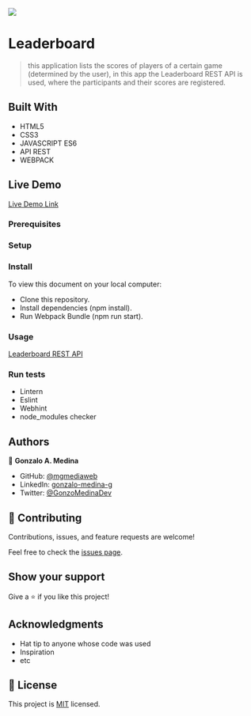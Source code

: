 ![](https://img.shields.io/badge/Microverse-blueviolet)

# Leaderboard

> this application lists the scores of players of a certain game (determined by the user), in this app the Leaderboard REST API is used, where the participants and their scores are registered.


## Built With

- HTML5
- CSS3
- JAVASCRIPT ES6
- API REST
- WEBPACK

## Live Demo

[Live Demo Link](https://mgmediaweb.github.io/leaderboard/dist/)

### Prerequisites

### Setup

### Install

To view this document on your local computer:
- Clone this repository.
- Install dependencies (npm install).
- Run Webpack Bundle (npm run start).

### Usage

[Leaderboard REST API](https://www.notion.so/Leaderboard-API-service-24c0c3c116974ac49488d4eb0267ade3)

### Run tests

- Lintern
- Eslint
- Webhint
- node_modules checker

## Authors

👤 **Gonzalo A. Medina**

- GitHub: [@mgmediaweb](https://github.com/mgmediaweb)
- LinkedIn: [gonzalo-medina-g](https://www.linkedin.com/in/gonzalo-medina-g/)
- Twitter: [@GonzoMedinaDev](https://twitter.com/GonzoMedinaDev)

## 🤝 Contributing

Contributions, issues, and feature requests are welcome!

Feel free to check the [issues page](../../issues/).

## Show your support

Give a ⭐️ if you like this project!

## Acknowledgments

- Hat tip to anyone whose code was used
- Inspiration
- etc

## 📝 License

This project is [MIT](./MIT.md) licensed.
